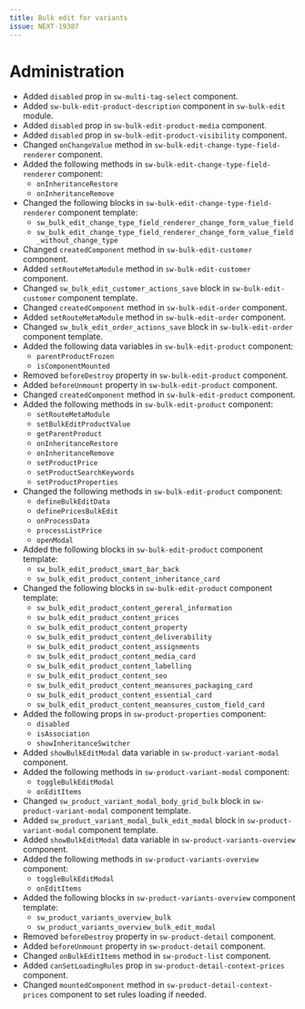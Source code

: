 ```yaml
---
title: Bulk edit for variants
issue: NEXT-19387
---
```

# Administration
* Added `disabled` prop in `sw-multi-tag-select` component.
* Added `sw-bulk-edit-product-description` component in `sw-bulk-edit` module.
* Added `disabled` prop in `sw-bulk-edit-product-media` component.
* Added `disabled` prop in `sw-bulk-edit-product-visibility` component.
* Changed `onChangeValue` method in `sw-bulk-edit-change-type-field-renderer` component.
* Added the following methods in `sw-bulk-edit-change-type-field-renderer` component:
    * `onInheritanceRestore`
    * `onInheritanceRemove`
* Changed the following blocks in `sw-bulk-edit-change-type-field-renderer` component template:
    * `sw_bulk_edit_change_type_field_renderer_change_form_value_field`
    * `sw_bulk_edit_change_type_field_renderer_change_form_value_field_without_change_type`
* Changed `createdComponent` method in `sw-bulk-edit-customer` component.
* Added `setRouteMetaModule` method in `sw-bulk-edit-customer` component.
* Changed `sw_bulk_edit_customer_actions_save` block in `sw-bulk-edit-customer` component template.
* Changed `createdComponent` method in `sw-bulk-edit-order` component.
* Added `setRouteMetaModule` method in `sw-bulk-edit-order` component.
* Changed `sw_bulk_edit_order_actions_save` block in `sw-bulk-edit-order` component template.
* Added the following data variables in `sw-bulk-edit-product` component:
    * `parentProductFrozen`
    * `isComponentMounted`
* Removed `beforeDestroy` property in `sw-bulk-edit-product` component.
* Added `beforeUnmount` property in `sw-bulk-edit-product` component.
* Changed `createdComponent` method in `sw-bulk-edit-product` component.
* Added the following methods in `sw-bulk-edit-product` component:
    * `setRouteMetaModule`
    * `setBulkEditProductValue`
    * `getParentProduct`
    * `onInheritanceRestore`
    * `onInheritanceRemove`
    * `setProductPrice`
    * `setProductSearchKeywords`
    * `setProductProperties`
* Changed the following methods in `sw-bulk-edit-product` component:
    * `defineBulkEditData`
    * `definePricesBulkEdit`
    * `onProcessData`
    * `processListPrice`
    * `openModal`
* Added the following blocks in `sw-bulk-edit-product` component template:
    * `sw_bulk_edit_product_smart_bar_back`
    * `sw_bulk_edit_product_content_inheritance_card`
* Changed the following blocks in `sw-bulk-edit-product` component template:
    * `sw_bulk_edit_product_content_gereral_information`
    * `sw_bulk_edit_product_content_prices`
    * `sw_bulk_edit_product_content_property`
    * `sw_bulk_edit_product_content_deliverability`
    * `sw_bulk_edit_product_content_assignments`
    * `sw_bulk_edit_product_content_media_card`
    * `sw_bulk_edit_product_content_labelling`
    * `sw_bulk_edit_product_content_seo`
    * `sw_bulk_edit_product_content_meansures_packaging_card`
    * `sw_bulk_edit_product_content_essential_card`
    * `sw_bulk_edit_product_content_meansures_custom_field_card`
* Added the following props in `sw-product-properties` component:
    * `disabled`
    * `isAssociation`
    * `showInheritanceSwitcher`
* Added `showBulkEditModal` data variable in `sw-product-variant-modal` component.
* Added the following methods in `sw-product-variant-modal` component:
    * `toggleBulkEditModal`
    * `onEditItems`
* Changed `sw_product_variant_modal_body_grid_bulk` block in `sw-product-variant-modal` component template.
* Added `sw_product_variant_modal_bulk_edit_modal` block in `sw-product-variant-modal` component template.
* Added `showBulkEditModal` data variable in `sw-product-variants-overview` component.
* Added the following methods in `sw-product-variants-overview` component:
    * `toggleBulkEditModal`
    * `onEditItems`
* Added the following blocks in `sw-product-variants-overview` component template:
    * `sw_product_variants_overview_bulk`
    * `sw_product_variants_overview_bulk_edit_modal`
* Removed `beforeDestroy` property in `sw-product-detail` component.
* Added `beforeUnmount` property in `sw-product-detail` component.
* Changed `onBulkEditItems` method in `sw-product-list` component.
* Added `canSetLoadingRules` prop in `sw-product-detail-context-prices` component.
* Changed `mountedComponent` method in `sw-product-detail-context-prices` component to set rules loading if needed.
